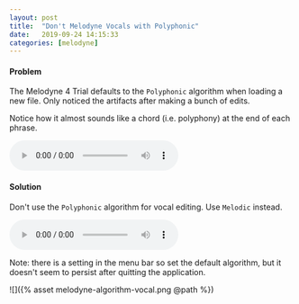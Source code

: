 ```yaml
---
layout: post
title:  "Don't Melodyne Vocals with Polyphonic"
date:   2019-09-24 14:15:33
categories: [melodyne]
---
```



#### Problem

The Melodyne 4 Trial defaults to the `Polyphonic` algorithm when loading a new file. Only noticed the artifacts after making a bunch of edits.

Notice how it almost sounds like a chord (i.e. polyphony) at the end of each phrase.

<audio src="https://raw.githubusercontent.com/NaanProphet/blog/master/static/assets/polyphonic-fail.mp3" controls preload></audio>

#### Solution

Don't use the `Polyphonic` algorithm for vocal editing. Use `Melodic` instead.

<audio src="https://raw.githubusercontent.com/NaanProphet/blog/master/static/assets/polyphonic-fail-fix-melodic.mp3" controls preload></audio>

Note: there is a setting in the menu bar so set the default algorithm, but it doesn't seem to persist after quitting the application.

![]({% asset melodyne-algorithm-vocal.png @path %})
